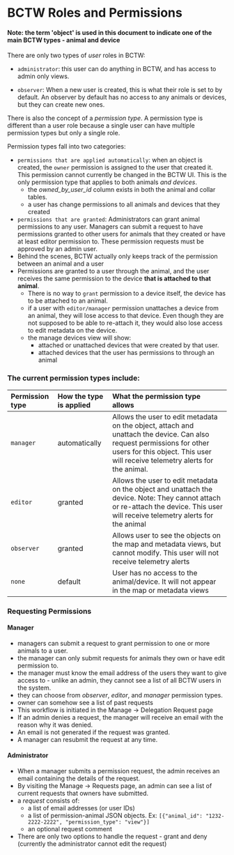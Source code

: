 # BCTW Roles and Permissions
#### Note: the term 'object' is used in this document to indicate one of the main BCTW types - animal and device
There are only two types of _user_ roles in BCTW:
* `administrator`: this user can do anything in BCTW, and has access to admin only views.
<!-- * `observer`: When a new user is created, this is what their role is set to by default. -->
* `observer`: When a new user is created, this is what their role is set to by default. An observer by default has no access to any animals or devices, but they can create new ones.

There is also the concept of a _permission type_. A permission type is different than a user role because a single user can have multiple permission types but only a single role.  

Permission types fall into two categories:
* `permissions that are applied automatically`: when an object is created, the `owner` permission is assigned to the user that created it. This permission cannot currently be changed in the BCTW UI. This is the only permission type that applies to both animals _and devices_.
  * the _owned_by_user_id_ column exists in both the animal and collar tables.
  * a user has change permissions to all animals and devices that they created
* `permissions that are granted`: Administrators can grant animal permissions to any user. Managers can submit a request to have permissions granted to other users for animals that they created or have at least editor permission to. These permission requests must be approved by an admin user. 
* Behind the scenes, BCTW actually only keeps track of the permission between an animal and a user
* Permissions are granted to a user through the animal, and the user receives the same permission to the device __that is attached to that animal__.
  * There is no way to `grant` permission to a device itself, the device has to be attached to an animal. 
  * if a user with `editor/manager` permission unattaches a device from an animal, they will lose access to that device. Even though they are not supposed to be able to re-attach it, they would also lose access to edit metadata on the device.
  * the manage devices view will show:
    * attached or unattached devices that were created by that user. 
    * attached devices that the user has permissions to through an animal

### The current permission types include:

| Permission type | How the type is applied | What the permission type allows |
|:----------------|:------------------------|:--------------------------------|
|`manager` | automatically | Allows the user to edit metadata on the object, attach and unattach the device. Can also request permissions for other users for this object. This user will receive telemetry alerts for the animal.
|`editor` | granted  | Allows the user to edit metadata on the object and unattach the device. Note: They cannot attach or re-attach the device. This user will receive telemetry alerts for the animal
|`observer` | granted | Allows user to see the objects on the map and metadata views, but cannot modify. This user will not receive telemetry alerts
|`none` | default | User has no access to the animal/device. It will not appear in the map or metadata views

### Requesting Permissions
#### Manager
* managers can submit a request to grant permission to one or more animals to a user.
* the manager can only submit requests for animals they own or have edit permission to.
* the manager must know the email address of the users they want to give access to - unlike an admin, they cannot see a list of all BCTW users in the system.
* they can choose from _observer_, _editor_, and _manager_ permission types.
* owner can somehow see a list of past requests
* This workflow is initiated in the Manage -> Delegation Request page
* If an admin denies a request, the manager will receive an email with the reason why it was denied.
* An email is not generated if the request was granted.
* A manager can resubmit the request at any time.

#### Administrator
* When a manager submits a permission request, the admin receives an email containing the details of the request.
* By visiting the Manage -> Requests page, an admin can see a list of current requests that owners have submitted.
* a _request_ consists of: 
    * a list of email addresses (or user IDs)
    * a list of permission-animal JSON objects. Ex: `[{"animal_id": "1232-2222-2222", "permission_type": "view"}]`
    * an optional request comment
* There are only two options to handle the request - grant and deny (currently the administrator cannot edit the request)